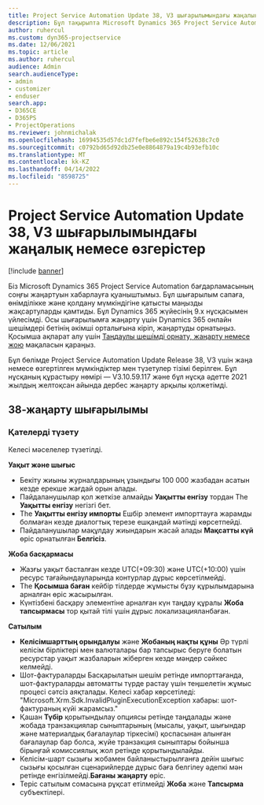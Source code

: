 ```yaml
---
title: Project Service Automation Update 38, V3 шығарылымындағы жаңалық немесе өзгерістер
description: Бұл тақырыпта Microsoft Dynamics 365 Project Service Automation 38, V3 жаңарту шығарылымындағы қолжетімді мүмкіндіктер мен түзетулердің тізімі берілген.
author: ruhercul
ms.custom: dyn365-projectservice
ms.date: 12/06/2021
ms.topic: article
ms.author: ruhercul
audience: Admin
search.audienceType:
- admin
- customizer
- enduser
search.app:
- D365CE
- D365PS
- ProjectOperations
ms.reviewer: johnmichalak
ms.openlocfilehash: 16994535d57dc1d7fefbe6e892c154f52638c7c0
ms.sourcegitcommit: c0792bd65d92db25e0e8864879a19c4b93efb10c
ms.translationtype: MT
ms.contentlocale: kk-KZ
ms.lasthandoff: 04/14/2022
ms.locfileid: "8598725"
---
```

# <a name="whats-new-or-changed-in-project-service-automation-update-release-38-v3"></a>Project Service Automation Update 38, V3 шығарылымындағы жаңалық немесе өзгерістер

[!include [banner](../includes/psa-now-project-operations.md)]

Біз Microsoft Dynamics 365 Project Service Automation бағдарламасының соңғы жаңартуын хабарлауға қуаныштымыз. Бұл шығарылым сапаға, өнімділікке және қолдану мүмкіндігіне қатысты маңызды жақсартуларды қамтиды. Бұл Dynamics 365 жүйесінің 9.x нұсқасымен үйлесімді. Осы шығарылымға жаңарту үшін Dynamics 365 онлайн шешімдері бетінің әкімші орталығына кіріп, жаңартуды орнатыңыз. Қосымша ақпарат алу үшін [Таңдаулы шешімді орнату, жаңарту немесе жою](/power-platform/admin/install-remove-preferred-solution) мақаласын қараңыз.

Бұл бөлімде Project Service Automation Update Release 38, V3 үшін жаңа немесе өзгертілген мүмкіндіктер мен түзетулер тізімі берілген. Бұл нұсқаның құрастыру нөмірі — V3.10.59.117 және бұл нұсқа әдетте 2021 жылдың желтоқсан айында дербес жаңарту арқылы қолжетімді.

## <a name="update-release-38"></a>38-жаңарту шығарылымы

### <a name="bug-fixes"></a>Қателерді түзету

Келесі мәселелер түзетілді.

**Уақыт және шығыс**

- Бекіту жиыны журналдарының ұзындығы 100 000 жазбадан асатын кезде ерекше жағдай орын алады.
- Пайдаланушылар қол жеткізе алмайды **Уақытты енгізу** тордан The **Уақытты енгізу** негізгі бет.
- The **Уақытты енгізу импорты** Ешбір элемент импорттауға жарамды болмаған кезде диалогтық терезе ешқандай мәтінді көрсетпейді.
- Пайдаланушылар мақұлдау жиындарын жасай алады **Мақсатты күй** өріс орнатылған **Белгісіз**.

**Жоба басқармасы**

- Жазғы уақыт басталған кезде UTC(+09:30) және UTC(+10:00) үшін ресурс тағайындауларында контурлар дұрыс көрсетілмейді.
- The **Қосымша баған** кейбір тілдерде жұмысты бұзу құрылымдарына арналған өріс жасырылған.
- Күнтізбені басқару элементіне арналған күн таңдау құралы **Жоба тапсырмасы** тор қытай тілі үшін дұрыс локализацияланбаған.

**Сатылым**

- **Келісімшарттың орындалуы** және **Жобаның нақты құны** Әр түрлі келісім бірліктері мен валюталары бар тапсырыс беруге болатын ресурстар уақыт жазбаларын жіберген кезде мәндер сәйкес келмейді.
- Шот-фактураларды Басқарылатын шешім ретінде импорттағанда, шот-фактураларды автоматты түрде растау үшін теңшелетін жұмыс процесі сәтсіз аяқталады. Келесі хабар көрсетіледі: "Microsoft.Xrm.Sdk.InvalidPluginExecutionException хабары: шот-фактураның күйі жарамсыз."
- Қашан **Түбір** қорытындылау опциясы ретінде таңдалады және жобада транзакциялар сыныптарының (мысалы, уақыт, шығындар және материалдық бағалаулар тіркесімі) қоспасынан алынған бағалаулар бар болса, жүйе транзакция сыныптары бойынша бірыңғай комиссиялық жол ретінде қорытындылайды.
- Келісім-шарт сызығы жобамен байланыстырылғанға дейін шығыс сызығы қосылған сценарийлерде дұрыс баға белгілеу әдепкі мән ретінде енгізілмейді.**Бағаны жаңарту** өріс.
- Теріс сатылым сомасына рұқсат етілмейді **Жоба** және **Тапсырма** субъектілері.

